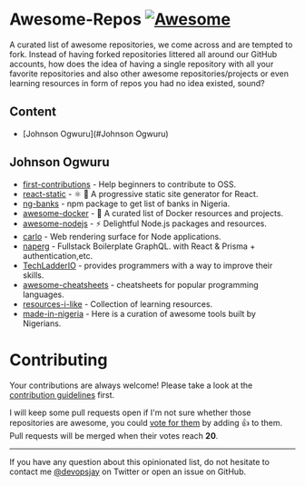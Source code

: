 # Awesome-Repos [![Awesome](https://awesome.re/badge-flat.svg)](https://awesome.re) 

A curated list of awesome repositories, we come across and are tempted to fork. Instead of having forked repositories littered all around our GitHub accounts, how does the idea of having a single repository with all your favorite repositories and also other awesome repositories/projects or even learning resources in form of repos you had no idea existed, sound?


## Content

- [Johnson Ogwuru](#Johnson Ogwuru)




## Johnson Ogwuru

- [first-contributions](https://github.com/firstcontributions/first-contributions) -  Help beginners to contribute to OSS.
- [react-static](https://github.com/nozzle/react-static) - ⚛️ 🚀 A progressive static site generator for React.
- [ng-banks](https://github.com/BolajiOlajide/ng-banks) - npm package to get list of banks in Nigeria.
- [awesome-docker](https://github.com/veggiemonk/awesome-docker) - 🐳 A curated list of Docker resources and projects.
- [awesome-nodejs](https://github.com/sindresorhus/awesome-nodejs) - ⚡️ Delightful Node.js packages and resources.
- [carlo](https://github.com/GoogleChromeLabs/carlo) - Web rendering surface for Node applications.
- [naperg](https://github.com/alan345/naperg) - Fullstack Boilerplate GraphQL. with React & Prisma + authentication,etc.
- [TechLadderIO](https://github.com/remojansen/TechLadderIO) - provides programmers with a way to improve their skills.
- [awesome-cheatsheets](https://github.com/LeCoupa/awesome-cheatsheets) - cheatsheets for popular programming languages.
- [resources-i-like](https://github.com/unicodeveloper/resources-i-like) - Collection of learning resources.
- [made-in-nigeria](https://github.com/acekyd/made-in-nigeria) - Here is a curation of awesome tools built by Nigerians.



# Contributing

Your contributions are always welcome! Please take a look at the [contribution guidelines]() first.

I will keep some pull requests open if I'm not sure whether those repositories are awesome, you could [vote for them](https://github.com/vinta/awesome-python/pulls) by adding :+1: to them. Pull requests will be merged when their votes reach **20**.

- - -

If you have any question about this opinionated list, do not hesitate to contact me [@devopsjay](https://twitter.com/devopsjay) on Twitter or open an issue on GitHub.